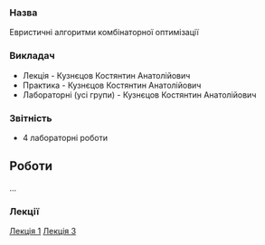 ### Назва
Евристичні алгоритми комбінаторної оптимізації

### Викладач
 - Лекція - Кузнєцов Костянтин Анатолійович
 - Практика - Кузнєцов Костянтин Анатолійович
 - Лабораторні (усі групи) - Кузнєцов Костянтин Анатолійович

### Звітність
 - 4 лабораторні роботи

## Роботи

...

### Лекції

[Лекція 1](./lecture1.md)
[Лекція 3](./lecture3.md)